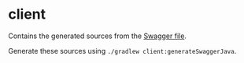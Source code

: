 # client

Contains the generated sources from the [Swagger file](swagger-api.yaml).

Generate these sources using `./gradlew client:generateSwaggerJava`.